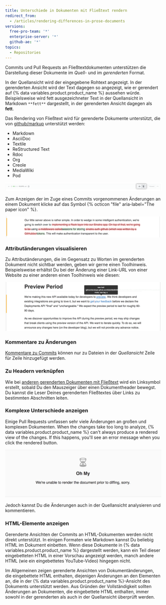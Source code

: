 ```yaml
---
title: Unterschiede in Dokumenten mit Fließtext rendern
redirect_from:
  - /articles/rendering-differences-in-prose-documents
versions:
  free-pro-team: '*'
  enterprise-server: '*'
  github-ae: '*'
topics:
  - Repositories
---
```


Commits und Pull Requests an Fließtextdokumenten unterstützen die Darstellung dieser Dokumente im *Quell-* und im *gerenderten* Format.

In der Quellansicht wird der eingegebene Rohtext angezeigt. In der gerenderten Ansicht wird der Text dagegen so angezeigt, wie er gerendert auf {% data variables.product.product_name %} aussehen würde. Beispielsweise wird fett ausgezeichneter Text in der Quellansicht in Markdown `**fett**` dargestellt, in der gerenderten Ansicht dagegen als **fett**.

Das Rendering von Fließtext wird für gerenderte Dokumente unterstützt, die von [github/markup](https://github.com/github/markup) unterstützt werden:

* Markdown
* AsciiDoc
* Textile
* ReStructured Text
* Rdoc
* Org
* Creole
* MediaWiki
* Pod

![Papiersymbol zum Anzeigen gerenderter Dokumente mit Fließtext](/assets/images/help/repository/rendered_prose_diff.png)

Zum Anzeigen der im Zuge eines Commits vorgenommenen Änderungen an einem Dokument klicke auf das Symbol {% octicon "file" aria-label="The paper icon" %}.

![Änderungen an gerendertem Fließtext](/assets/images/help/repository/rendered_prose_changes.png)

### Attributänderungen visualisieren

Zu Attributänderungen, die im Gegensatz zu Worten im gerenderten Dokument nicht sichtbar werden, geben wir gerne einen Toolhinweis. Beispielsweise erhältst Du bei der Änderung einer Link-URL von einer Website zu einer anderen einen Toolhinweis wie diesen:

![Attributänderungen an gerendertem Fließtext](/assets/images/help/repository/prose_diff_attributes.png)

### Kommentare zu Änderungen

[Kommentare zu Commits](/articles/commenting-on-differences-between-files) können nur zu Dateien in der *Quellansicht* Zeile für Zeile hinzugefügt werden.

### Zu Headern verknüpfen

Wie bei [anderen gerenderten Dokumenten mit Fließtext](/articles/about-readmes) wird ein Linksymbol erstellt, sobald Du den Mauszeiger über einen Dokumentheader bewegst. Du kannst die Leser Deines gerenderten Fließtextes über Links zu bestimmten Abschnitten leiten.

### Komplexe Unterschiede anzeigen

Einige Pull Requests umfassen sehr viele Änderungen an großen und komplexen Dokumenten. When the changes take too long to analyze, {% data variables.product.product_name %} can't always produce a rendered view of the changes. If this happens, you'll see an error message when you click the rendered button.

![Message when view can't be rendered](/assets/images/help/repository/prose_diff_rendering.png)

Jedoch kannst Du die Änderungen auch in der Quellansicht analysieren und kommentieren.

### HTML-Elemente anzeigen

Gerenderte Ansichten der Commits an HTML-Dokumenten werden nicht direkt unterstützt. In einigen Formaten wie Markdown kannst Du beliebig HTML im Dokument einbetten. Wenn diese Dokumente in {% data variables.product.product_name %} dargestellt werden, kann ein Teil dieser eingebetteten HTML in einer Vorschau angezeigt werden, manch andere HTML (wie ein eingebettetes YouTube-Video) hingegen nicht.

Im Allgemeinen zeigen gerenderte Ansichten von Dokumentänderungen, die eingebettete HTML enthalten, diejenigen Änderungen an den Elementen an, die in der {% data variables.product.product_name %}-Ansicht des Dokuments unterstützt werden. Aus Gründen der Vollständigkeit sollten Änderungen an Dokumenten, die eingebettete HTML enthalten, immer sowohl in der gerenderten als auch in der Quellansicht überprüft werden.
